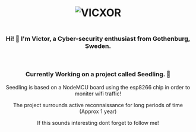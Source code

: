 <body>
  <head>
  </head>
<h1 align="center">
  <br>
  <a> <img src="https://i.imgur.com/1psZJ4k.png" alt="VICXOR"></a>
</h1>
<h3 align="center">
  <br>
 Hi! 👋 I'm Victor, a Cyber-security enthusiast from Gothenburg, Sweden.
</h3>
<br>
<h3 align="center"> Currently Working on a project called Seedling. 🌱 </h3>
<p align="center"> Seedling is based on a NodeMCU board using the esp8266 chip in order to moniter wifi traffic! </p>
<p align="center"> The project surrounds active reconnaissance for long periods of time (Approx 1 year)</p>
<p align="center"> If this sounds interesting dont forget to follow me!</p>
</body>

